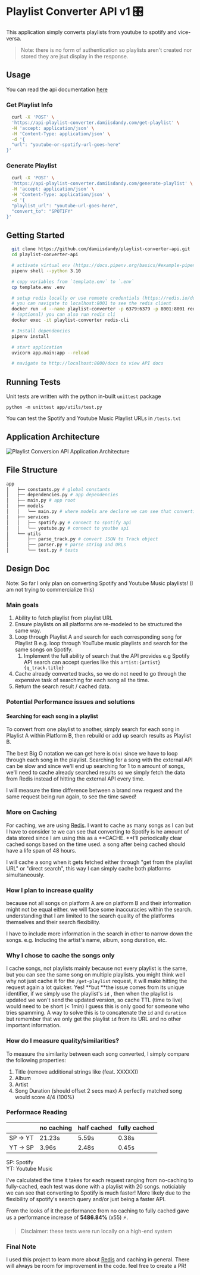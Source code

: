 # Playlist Converter API v1 🎛️
This application simply converts playlists from youtube to spotify and vice-versa.

> Note: there is no form of authentication so playlists aren't created nor stored they are jsut display in the response.

## Usage
You can read the api documentation [here](https://api-playlist-converter.damiisdandy.com/docs)
### Get Playlist Info
```bash
  curl -X 'POST' \
  'https://api-playlist-converter.damiisdandy.com/get-playlist' \
  -H 'accept: application/json' \
  -H 'Content-Type: application/json' \
  -d '{
  "url": "youtube-or-spotify-url-goes-here"
}'
```

### Generate Playlist
```bash
  curl -X 'POST' \
  'https://api-playlist-converter.damiisdandy.com/generate-playlist' \
  -H 'accept: application/json' \
  -H 'Content-Type: application/json' \
  -d '{
  "playlist_url": "youtube-url-goes-here",
  "convert_to": "SPOTIFY"
}'
```

## Getting Started
```bash
  git clone https://github.com/damiisdandy/playlist-converter-api.git
  cd playlist-converter-api

  # activate virtual env (https://docs.pipenv.org/basics/#example-pipenv-workflow)
  pipenv shell --python 3.10

  # copy variables from `template.env` to `.env`
  cp template.env .env

  # setup redis locally or use remnote credentials (https://redis.io/docs/install/install-stack/docker/)
  # you can navigate to localhost:8001 to see the redis client
  docker run -d --name playlist-converter -p 6379:6379 -p 8001:8001 redis/redis-stack:latest
  # (optional) you can also run redis cli 
  docker exec -it playlist-converter redis-cli

  # Install dependencies
  pipenv install

  # start application
  uvicorn app.main:app --reload

  # navigate to http://localhost:8000/docs to view API docs

```

## Running Tests
Unit tests are written with the python in-built `unittest`  package
```
python -m unittest app/utils/test.py
```
You can test the Spotify and Youtube Music Playlist URLs in `/tests.txt`

## Application Architecture
![Playlist Conversion API Application Architecture](/assets/application-flow.png)

## File Structure
```bash
app
│   ├── constants.py # global constants
│   ├── dependencies.py # app dependencies
│   ├── main.py # app root
│   ├── models
│   │   └── main.py # where models are declare we can see that converting to Spotify is ed
│   ├── services
│   │   ├── spotify.py # connect to spotify api
│   │   └── youtube.py # connect to youtbe api
│   └── utils
│       ├── parse_track.py # convert JSON to Track object
│       ├── parser.py # parse string and URLs
│       └── test.py # tests

```

## Design Doc

Note: So far I only plan on converting Spotify and Youtube Music playlists! (I am not trying to commercialize this)

### Main goals
1. Ability to fetch playlist from playlist URL
2. Ensure playlists on all platforms are re-modeled to be structured the same way.
3. Loop through  Playlist A and search for each corresponding song for Playlist B e.g. loop through YouTube music playlists and search for the same songs on Spotify.
    1. Implement the full ability of search that the API provides e.g Spotify API search can accept queries like this `artist:{artist} {q_track.title}` 
4. Cache already converted tracks, so we do not need to go through the expensive task of searching for each song all the time.
5. Return the search result / cached data.


### **Potential Performance issues and solutions**
#### Searching for each song in a playlist
To convert from one playlist to another, simply search for each song in Playlist A within Platform B, then rebuild or add up search results as Playlist B. 

The best Big O notation we can get here is `O(n)` since we have to loop through each song in the playlist. Searching for a song with the external API can be slow and since we'll end up searching for 1 to n amount of songs, we'll need to cache already searched results so we simply fetch the data from Redis instead of hitting the external API every time.

I will measure the time difference between a brand new request and the same request being run again, to see the time saved!



### More on Caching
For caching, we are using [Redis](https://redis.io/). I want to cache as many songs as I can but I have to consider te we can see that converting to Spotify is he amount of data stored since I am using this as a **CACHE. **I'll periodically clear cached songs based on the time used. a song after being cached should have a life span of 48 hours.

I will cache a song when it gets fetched either through "get from the playlist URL" or "direct search", this way I can simply cache both platforms simultaneously.

### How I plan to increase quality
because not all songs on platform A are on platform B and their information might not be equal either. we will face some inaccuracies within the search.  understanding that I am limited to the search quality of the platforms themselves and their search flexibility.

I have to include more information in the search in other to narrow down the songs. e.g. Including the artist's name, album, song duration, etc.

### Why I chose to cache the songs only
I cache songs, not playlists mainly because not every playlist is the same, but you can see the same song on multiple playlists. you might think well why not just cache it for the `/get-playlist`  request, it will make hitting the request again a lot quicker. Yes! **but **the issue comes from its unique identifier, if we simply use the playlist's `id` , then when the playlist is updated we won't send the updated version, so cache TTL (time to live) would need to be short (< 1min) I guess this is only good for someone who tries spamming. A way to solve this is to concatenate the `id` and `duration` but remember that we only get the playlist `id` from its URL and no other important information. 

### How do I measure quality/similarities?
To measure the similarity between each song converted, I simply compare the following properties:

1. Title (remove additional strings like (feat. XXXXX))
2. Album
3. Artist
4. Song Duration (should offset 2 secs max)
A perfectly matched song would score 4/4 (100%)

### Performace Reading
|          | no caching | half cached | fully cached |
|----------|------------|-------------|--------------|
| SP -> YT | 21.23s     | 5.59s       | 0.38s        |
| YT -> SP | 3.96s      | 2.48s       | 0.45s        |


SP: Spotify
<br/>
YT: Youtube Music

I've calculated the time it takes for each request ranging from no-caching to fully-cached, each test was done with a playlist with 20 songs. noticiably we can see that converting to Spotify is much faster! More likely due to the flexibility of spotify's search query and/or just being a faster API.

From the looks of it the performance from no caching to fully cached gave us a performance increase of **5486.84%** (x55) ⚡. 

> Disclaimer: these tests were run locally on a high-end system

### Final Note
I used this project to learn more about [Redis](https://redis.io/) and caching in general. There will always be room for improvement in the code. feel free to create a PR!
